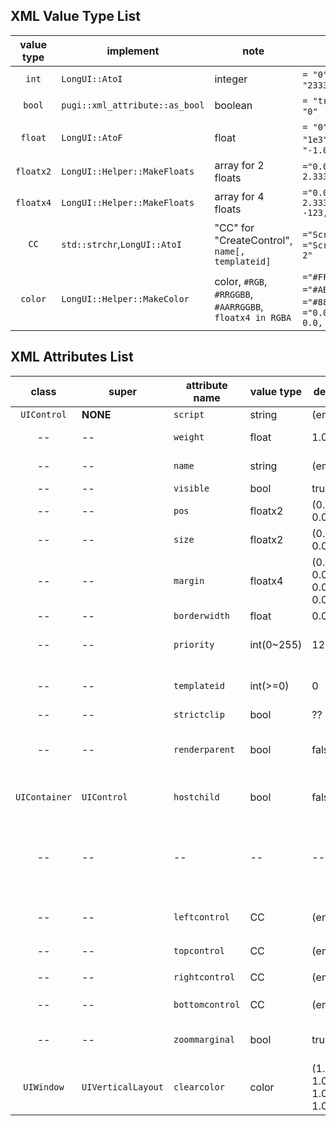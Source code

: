 ## XML Value Type List
value type|implement|note|e.g.
:--------:|---------|----|----
`int`|`LongUI::AtoI`|integer |`= "0"`, `= "2333"`
`bool`|`pugi::xml_attribute::as_bool`| boolean |`= "true"`, `= "0"`
`float`|`LongUI::AtoF`|float| `= "0"`, `= "1e3"`, `= "-1.0"`
`floatx2`|`LongUI::Helper::MakeFloats`|array for 2 floats| `="0.0, 2.33333"`
`floatx4`|`LongUI::Helper::MakeFloats`|array for 4 floats| `="0.0, 2.33333, -123, 1e-2"`
`CC`|`std::strchr`,`LongUI::AtoI`|"CC" for "CreateControl", `name[, templateid]`| `="ScrollBarA"`, `="ScrollBarB, 2"`
`color`|`LongUI::Helper::MakeColor`|color, `#RGB`, `#RRGGBB`, `#AARRGGBB`, `floatx4 in RGBA` | `="#FFF"`, `="#ABCDEF"`, `="#88ABCDEF"`, `="0.0, 1.0, 0.0, 1.0"`

## XML Attributes List

  
class|super|attribute name|value type|default|note
:---:|-----|--------------|----------|-------|----
`UIControl`|**NONE**|`script`|string|(empty)|interpreted by youself
--|--|`weight`|float|1.0|interpreted by parent/container
--|--|`name`|string|(empty)|name of control, uniqued in **one window**
--|--|`visible`|bool|true|as you can see
--|--|`pos`|floatx2|(0.0, 0.0)|set left-top position if floating
--|--|`size`|floatx2|(0.0, 0.0)|set contrl size if static
--|--|`margin`|floatx4|(0.0, 0.0, 0.0, 0.0)|set margin of contrl
--|--|`borderwidth`|float|0.0|set width of border
--|--|`priority`|int(0~255)|127|just a byte, priority for rendering, **now valid** for dirty-rendering
--|--|`templateid`|int(>=0)|0|you can set some default value as **template**, like `class` in html but int only
--|--|`strictclip`|bool|??|**invalid yet**
--|--|`renderparent`|bool|false|if render this control, must render parent (parent will render itself and **all children**)
`UIContainer`|`UIControl`|`hostchild`|bool|false|like 'renderparent' in control, `renderparent` is for container.
--|--|--|--|--|if it's child want to be rendered, it will render this container. to implement this, it will **force** mark all children `renderparent` to true
--|--|`leftcontrol`|CC|(empty)|left marginal control **name** and **templateid** ,btw, `CC` for `CreateControl`
--|--|`topcontrol`|CC|(empty)|top marginal control, like `leftcontrol`
--|--|`rightcontrol`|CC|(empty)|right marginal control, like `leftcontrol`
--|--|`bottomcontrol`|CC|(empty)|bottom marginal control, like `leftcontrol`
--|--|`zoommarginal`|bool|true|marginal control will be zoomed as **current container**
`UIWindow`|`UIVerticalLayout`|`clearcolor`|color|(1.0, 1.0, 1.0, 1.0)|clear color to call `ID2D1RenderTarget::Clear`